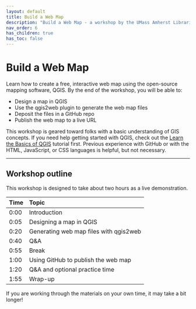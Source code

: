 ```yaml
---
layout: default
title: Build a Web Map
description: "Build a Web Map - a workshop by the UMass Amherst Libraries."
nav_order: 6
has_children: true
has_toc: false
---
```


# Build a Web Map

Learn how to create a free, interactive web map using the open-source mapping software, QGIS. By the end of the workshop, you will be able to:
* Design a map in QGIS
* Use the qgis2web plugin to generate the web map files
* Deposit the files in a GitHub repo
* Publish the web map to a live URL

This workshop is geared toward folks with a basic understanding of GIS concepts. If you need help getting started with QGIS, check out the [Learn the Basics of QGIS](https://umass-gis.github.io/workshops/content/basics-qgis/) tutorial first. Previous experience with GitHub or with the HTML, JavaScript, or CSS languages is helpful, but not necessary.

---
## Workshop outline

This workshop is designed to take about two hours as a live demonstration.

| Time | Topic |
| :--- | :---- |
| 0:00 | Introduction |
| 0:05 | Designing a map in QGIS |
| 0:20 | Generating web map files with qgis2web |
| 0:40 | Q&A |
| 0:55 | Break |
| 1:00 | Using GitHub to publish the web map |
| 1:20 | Q&A and optional practice time |
| 1:55 | Wrap-up |
If you are working through the materials on your own time, it may take a bit longer!
